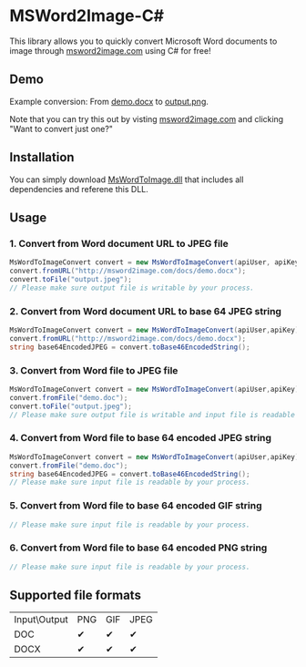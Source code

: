 # MSWord2Image-C&#35;

This library allows you to quickly convert Microsoft Word documents to image through [msword2image.com](http://msword2image.com) using C# for free!

## Demo

Example conversion: From [demo.docx](http://msword2image.com/docs/demo.docx) to [output.png](http://msword2image.com/docs/demoOutput.png). 

Note that you can try this out by visting [msword2image.com](http://msword2image.com) and clicking "Want to convert just one?"

## Installation

You can simply download [MsWordToImage.dll](https://github.com/msword2image/msword2image-csharp/raw/master/MsWordToImage/pack/MsWordToImage.dll) that includes all dependencies and referene this DLL.

## Usage

### 1. Convert from Word document URL to JPEG file

```csharp
MsWordToImageConvert convert = new MsWordToImageConvert(apiUser, apiKey);
convert.fromURL("http://msword2image.com/docs/demo.docx");
convert.toFile("output.jpeg");
// Please make sure output file is writable by your process.
```

### 2. Convert from Word document URL to base 64 JPEG string

```csharp
MsWordToImageConvert convert = new MsWordToImageConvert(apiUser,apiKey);
convert.fromURL("http://msword2image.com/docs/demo.docx");
string base64EncodedJPEG = convert.toBase46EncodedString();
```

### 3. Convert from Word file to JPEG file

```csharp
MsWordToImageConvert convert = new MsWordToImageConvert(apiUser,apiKey);
convert.fromFile("demo.doc");
convert.toFile("output.jpeg");
// Please make sure output file is writable and input file is readable by your process.
```

### 4. Convert from Word file to base 64 encoded JPEG string

```csharp
MsWordToImageConvert convert = new MsWordToImageConvert(apiUser,apiKey);
convert.fromFile("demo.doc");
string base64EncodedJPEG = convert.toBase46EncodedString();
// Please make sure input file is readable by your process.
```

### 5. Convert from Word file to base 64 encoded GIF string

```csharp
// Please make sure input file is readable by your process.
```

### 6. Convert from Word file to base 64 encoded PNG string

```csharp
// Please make sure input file is readable by your process.
```

## Supported file formats

<table>
  <tbody>
    <tr>
      <td>Input\Output</td>
      <td>PNG</td>
      <td>GIF</td>
      <td>JPEG</td>
    </tr>
    <tr>
      <td>DOC</td>
      <td>✔</td>
      <td>✔</td>
      <td>✔</td>
    </tr>
    <tr>
      <td>DOCX</td>
      <td>✔</td>
      <td>✔</td>
      <td>✔</td>
    </tr>
  </tbody>
</table>
